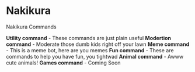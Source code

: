 # Nakikura
Nakikura Commands

**Utility command** - These commands are just plain useful
**Modertion command** - Moderate those dumb kids right off your lawn
**Meme command** - This is a meme bot, here are you memes
**Fun command** - These are commands to help you have fun, you tightwad
**Animal command** - Awww cute animals!
**Games command** - Coming Soon
 
